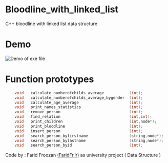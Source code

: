 # Bloodline_with_linked_list
C++ bloodline with linked list data structure

# Demo
![Demo of exe file](http://s8.picofile.com/file/8317585192/exefile.png)

# Function prototypes
```c++
    void   calculate_numberofchilds_average           (int);
    void   calculate_numberofchilds_average_bygender  (int);
    void   calculate_age_average                      (int);
    void   print_names_statistics                     (int);
    void   remove_person                              (int);
    void   find_relation                              (int,int);
    void   print_children                             (int,node*);
    void   print_bloodline                            (int);
    void   insert_person                              (int);
    void   search_person_byfirstname                  (string,node*);
    void   search_person_bylastname                   (string,node*);
    void   search_person_byid                         (int);
```

Code by : Farid Froozan [(FaridFr.ir)](http://faridfr.ir) as university project ( Data Structure )
